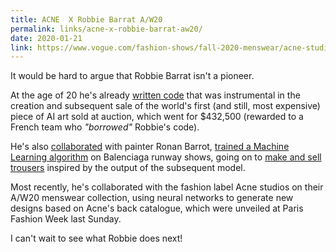 ```yaml
---
title: ACNE  X Robbie Barrat A/W20
permalink: links/acne-x-robbie-barrat-aw20/
date: 2020-01-21
link: https://www.vogue.com/fashion-shows/fall-2020-menswear/acne-studios
---
```


It would be hard to argue that Robbie Barrat isn't a pioneer.

At the age of 20 he's already [written code](https://www.theverge.com/2018/10/23/18013190/ai-art-portrait-auction-christies-belamy-obvious-robbie-barrat-gans) that was instrumental in the creation and subsequent sale of the world's first (and still, most expensive) piece of AI art sold at auction, which went for $432,500 (rewarded to a French team who *"borrowed"* Robbie's code).

He's also [collaborated](https://www.artnome.com/news/2019/1/22/ai-artist-robbie-barrat-and-painter-ronan-barrot-collaborate-on-infinite-skulls) with painter Ronan Barrot, [trained a Machine Learning algorithm](https://robbiebarrat.github.io/balenciaga.html) on Balenciaga runway shows, going on to [make and sell trousers](https://itemlabel.com/products/shinbag-pants-robbie-barrat-x-itemlabel?variant=14687923961898) inspired by the output of the subsequent model.

Most recently, he's collaborated with the fashion label Acne studios on their A/W20 menswear collection, using neural networks to generate new designs based on Acne's back catalogue, which were unveiled at Paris Fashion Week last Sunday.

I can't wait to see what Robbie does next!